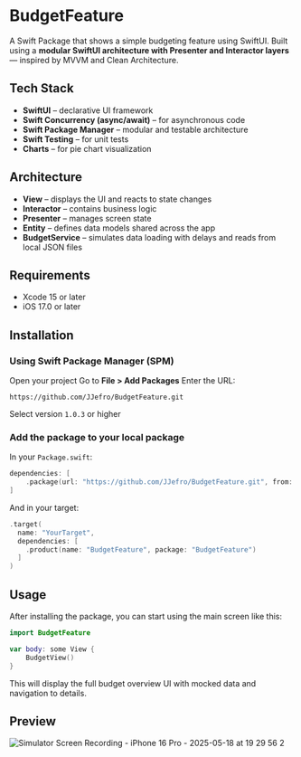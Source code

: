 # BudgetFeature
A Swift Package that shows a simple budgeting feature using SwiftUI.
Built using a **modular SwiftUI architecture with Presenter and Interactor layers** — inspired by MVVM and Clean Architecture.

## Tech Stack
- **SwiftUI** – declarative UI framework
- **Swift Concurrency (async/await)** – for asynchronous code
- **Swift Package Manager** – modular and testable architecture
- **Swift Testing** – for unit tests
- **Charts** – for pie chart visualization

## Architecture
- **View** – displays the UI and reacts to state changes
- **Interactor** – contains business logic
- **Presenter** – manages screen state
- **Entity** – defines data models shared across the app
- **BudgetService** – simulates data loading with delays and reads from local JSON files

## Requirements
- Xcode 15 or later
- iOS 17.0 or later

## Installation
### Using Swift Package Manager (SPM)
Open your project
Go to **File > Add Packages**
Enter the URL:
   ```
   https://github.com/JJefro/BudgetFeature.git
   ```
Select version `1.0.3` or higher

### Add the package to your local package
In your `Package.swift`:
```swift
dependencies: [
    .package(url: "https://github.com/JJefro/BudgetFeature.git", from: "1.0.3")
]
```
And in your target:
```swift
.target(
  name: "YourTarget",
  dependencies: [
    .product(name: "BudgetFeature", package: "BudgetFeature")
  ]
)
```
## Usage
After installing the package, you can start using the main screen like this:
```swift
import BudgetFeature

var body: some View {
    BudgetView()
}
```
This will display the full budget overview UI with mocked data and navigation to details.

## Preview
![Simulator Screen Recording - iPhone 16 Pro - 2025-05-18 at 19 29 56 2](https://github.com/user-attachments/assets/7338d9d9-91c9-4e0e-a618-b90545ce52ea)


